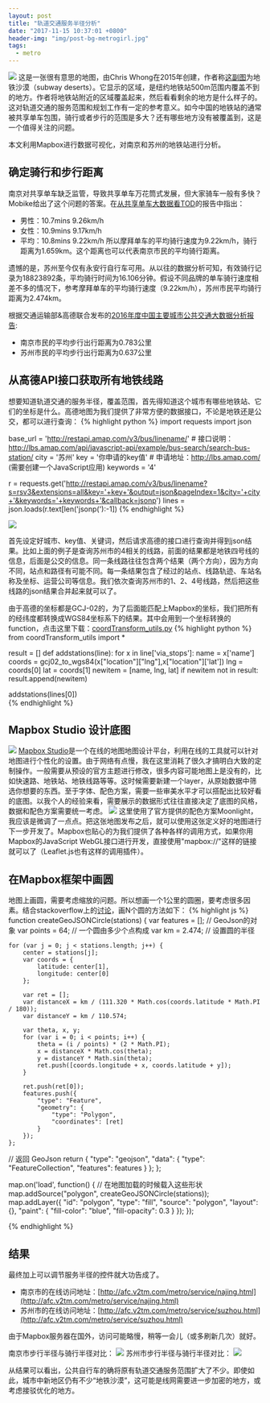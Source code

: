 ```yaml
---
layout: post
title: "轨道交通服务半径分析"
date: "2017-11-15 10:37:01 +0800"
header-img: "img/post-bg-metrogirl.jpg"
tags:
  - metro
---
```

![](/img/in_post/2017/11/20171115155851.png)
这是一张很有意思的地图，由Chris Whong在2015年创建，作者称[这副图](https://chriswhong.com/local/this-ugly-map-got-a-lot-of-attention-today/)为地铁沙漠（subway deserts）。它显示的区域，是纽约地铁站500m范围内覆盖不到的地方。作者将地铁站附近的区域覆盖起来，然后看看剩余的地方是什么样子的。这对轨道交通的服务范围和规划工作有一定的参考意义。如今中国的地铁站的通常被共享单车包围，骑行或者步行的范围是多大？还有哪些地方没有被覆盖到，这是一个值得关注的问题。

本文利用Mapbox进行数据可视化，对南京和苏州的地铁站进行分析。

## 确定骑行和步行距离
南京对共享单车缺乏监管，导致共享单车万花筒式发展，但大家骑车一般有多快？Mobike给出了这个问题的答案。在[从共享单车大数据看TOD](http://blogs.worldbank.org/sustainablecities/understanding-transit-oriented-development-through-bike-sharing-big-data)的报告中指出：
* 男性：10.7mins 9.26km/h
* 女性：10.9mins 9.17km/h
* 平均：10.8mins 9.22km/h
所以摩拜单车的平均骑行速度为9.22km/h，骑行距离为1.659km。这个距离也可以代表南京市民的平均骑行距离。

遗憾的是，苏州至今仅有永安行自行车可用。从以往的数据分析可知，有效骑行记录为18823892条，平均骑行时间为16.106分钟。假设不同品牌的单车骑行速度相差不多的情况下，参考摩拜单车的平均骑行速度（9.22km/h），苏州市民平均骑行距离为2.474km。

根据交通运输部&高德联合发布的[2016年度中国主要城市公共交通大数据分析报告](https://report.amap.com/download_city.do):
* 南京市民的平均步行出行距离为0.783公里
* 苏州市民的平均步行出行距离为0.637公里

## 从高德API接口获取所有地铁线路
想要知道轨道交通的服务半径，覆盖范围，首先得知道这个城市有哪些地铁站、它们的坐标是什么。高德地图为我们提供了非常方便的数据接口，不论是地铁还是公交，都可以进行查询：
{% highlight python %}
import requests
import json

base_url = 'http://restapi.amap.com/v3/bus/linename/'  # 接口说明：http://lbs.amap.com/api/javascript-api/example/bus-search/search-bus-station/
city = '苏州'
key = '你申请的key值'  # 申请地址：http://lbs.amap.com/ (需要创建一个JavaScript应用)
keywords = '4'

r = requests.get('http://restapi.amap.com/v3/bus/linename?s=rsv3&extensions=all&key='+key+'&output=json&pageIndex=1&city='+city+'&keywords='+keywords+'&callback=jsonp')
lines = json.loads(r.text[len('jsonp('):-1])
{% endhighlight %}

![](/img/in_post/2017/11/20171115151659.png)

首先设定好城市、key值、关键词，然后请求高德的接口进行查询并得到json结果。比如上面的例子是查询苏州市的4相关的线路，前面的结果都是地铁四号线的信息，后面是公交的信息。同一条线路往往包含两个结果（两个方向），因为方向不同，站点和路径有可能不同。每一条结果包含了经过的站点、线路轨迹、车站名称及坐标、运营公司等信息。我们依次查询苏州市的1、2、4号线路，然后把这些线路的json结果合并起来就可以了。

由于高德的坐标都是GCJ-02的，为了后面能匹配上Mapbox的坐标，我们把所有的经纬度都转换成WGS84坐标系下的结果。其中会用到一个坐标转换的function，点击这里下载：<a href="/img/in_post/2017/11/coordTransform_utils.py">coordTransform_utils.py</a>
{% highlight python %}
from coordTransform_utils import *

result = []
def addstations(line):
    for x in line['via_stops']:
        name = x['name']
        coords = gcj02_to_wgs84(x["location"]["lng"],x["location"]['lat'])
        lng = coords[0]
        lat = coords[1]
        newitem = [name, lng, lat]
        if newitem not in result:
            result.append(newitem)

addstations(lines[0])        
{% endhighlight %}


## Mapbox Studio 设计底图
![](/img/in_post/2017/11/20171115153708.jpg)
[Mapbox Studio](https://www.mapbox.com/studio/)是一个在线的地图地图设计平台，利用在线的工具就可以针对地图进行个性化的设置。由于网络有点慢，我在这里消耗了很久才搞明白大致的定制操作。一般需要从预设的官方主题进行修改，很多内容可能地图上是没有的，比如快速路、地铁站、地铁线路等等。这时候需要新建一个layer，从原始数据中筛选你想要的东西。至于字体、配色方案，需要一些审美水平才可以搭配出比较好看的底图。以我个人的经验来看，需要展示的数据形式往往直接决定了底图的风格，数据和配色方案需要统一考虑。
![](/img/in_post/2017/11/20171115153816.jpg)
这里使用了官方提供的配色方案Moonlight，我应该是微调了一点点。把这张地图发布之后，就可以使用这张定义好的地图进行下一步开发了。Mapbox也贴心的为我们提供了各种各样的调用方式，如果你用Mapbox的JavaScript WebGL接口进行开发，直接使用"mapbox://"这样的链接就可以了（Leaflet.js也有这样的调用插件）。

## 在Mapbox框架中画圆
地图上画圆，需要考虑缩放的问题。所以想画一个1公里的圆圈，要考虑很多因素。结合stackoverflow上的[讨论](https://stackoverflow.com/questions/37599561/drawing-a-circle-with-the-radius-in-miles-meters-with-mapbox-gl-js)，画N个圆的方法如下：
{% highlight js %}
function createGeoJSONCircle(stations) {
	var features = []; // GeoJson的对象
	var points = 64; // 一个圆由多少个点构成
	var km = 2.474; // 设置圆的半径

	for (var j = 0; j < stations.length; j++) {
		center = stations[j];
		var coords = {
			latitude: center[1],
			longitude: center[0]
		};

		var ret = [];
		var distanceX = km / (111.320 * Math.cos(coords.latitude * Math.PI / 180));
		var distanceY = km / 110.574;

		var theta, x, y;
		for (var i = 0; i < points; i++) {
			theta = (i / points) * (2 * Math.PI);
			x = distanceX * Math.cos(theta);
			y = distanceY * Math.sin(theta);
			ret.push([coords.longitude + x, coords.latitude + y]);
		}

		ret.push(ret[0]);
		features.push({
			"type": "Feature",
			"geometry": {
				"type": "Polygon",
				"coordinates": [ret]
			}
		});
	};

  // 返回 GeoJson
	return {
		"type": "geojson",
		"data": {
			"type": "FeatureCollection",
			"features": features
		}
	};
};

map.on('load', function() {
  // 在地图加载的时候载入这些形状
	map.addSource("polygon", createGeoJSONCircle(stations));
	map.addLayer({
		"id": "polygon",
		"type": "fill",
		"source": "polygon",
		"layout": {},
		"paint": {
			"fill-color": "blue",
			"fill-opacity": 0.3
		}
	});
});

{% endhighlight %}

## 结果
最终加上可以调节服务半径的控件就大功告成了。
* 南京市的在线访问地址：[http://afc.v2tm.com/metro/service/najing.html](http://afc.v2tm.com/metro/service/najing.html)
* 苏州市的在线访问地址：[http://afc.v2tm.com/metro/service/suzhou.html](http://afc.v2tm.com/metro/service/suzhou.html)

由于Mapbox服务器在国外，访问可能略慢，稍等一会儿（或多刷新几次）就好。

南京市步行半径与骑行半径对比：
![](/img/in_post/2017/11/mn.jpg)
苏州市步行半径与骑行半径对比：
![](/img/in_post/2017/11/ms.jpg)

从结果可以看出，公共自行车的确将原有轨道交通服务范围扩大了不少。即使如此，城市中新地区仍有不少“地铁沙漠”，这可能是线网需要进一步加密的地方，或考虑接驳优化的地方。
